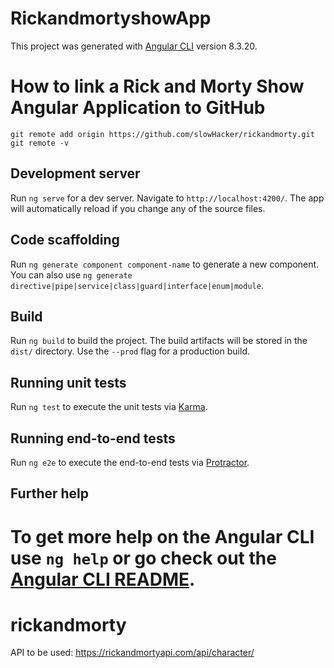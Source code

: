 # RickandmortyshowApp

This project was generated with [Angular CLI](https://github.com/angular/angular-cli) version 8.3.20.

# How to link a Rick and Morty Show Angular Application to GitHub
`git remote add origin https://github.com/slowHacker/rickandmorty.git`
`git remote -v`

## Development server

Run `ng serve` for a dev server. Navigate to `http://localhost:4200/`. The app will automatically reload if you change any of the source files.

## Code scaffolding

Run `ng generate component component-name` to generate a new component. You can also use `ng generate directive|pipe|service|class|guard|interface|enum|module`.

## Build

Run `ng build` to build the project. The build artifacts will be stored in the `dist/` directory. Use the `--prod` flag for a production build.

## Running unit tests

Run `ng test` to execute the unit tests via [Karma](https://karma-runner.github.io).

## Running end-to-end tests

Run `ng e2e` to execute the end-to-end tests via [Protractor](http://www.protractortest.org/).

## Further help

To get more help on the Angular CLI use `ng help` or go check out the [Angular CLI README](https://github.com/angular/angular-cli/blob/master/README.md).
=======
# rickandmorty
API to be used: https://rickandmortyapi.com/api/character/
